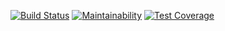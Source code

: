 [![Build Status](https://travis-ci.org/your-id/your-repo.svg?branch=master)](https://travis-ci.org/udamiano/Sweng_Repo)
[![Maintainability](https://api.codeclimate.com/v1/badges/da7850a6e36d89c4f43e/maintainability)](https://codeclimate.com/github/udamiano/Sweng_Repo/maintainability)
[![Test Coverage](https://api.codeclimate.com/v1/badges/da7850a6e36d89c4f43e/test_coverage)](https://codeclimate.com/github/udamiano/Sweng_Repo/test_coverage)
